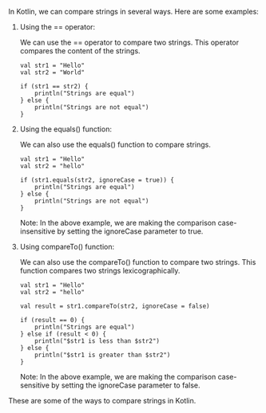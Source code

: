 In Kotlin, we can compare strings in several ways. Here are some examples:

1. Using the == operator: 

   We can use the == operator to compare two strings. This operator compares the content of the strings.

   ```
   val str1 = "Hello"
   val str2 = "World"

   if (str1 == str2) {
       println("Strings are equal")
   } else {
       println("Strings are not equal")
   }
   ```

2. Using the equals() function:

   We can also use the equals() function to compare strings.

   ```
   val str1 = "Hello"
   val str2 = "hello"

   if (str1.equals(str2, ignoreCase = true)) {
       println("Strings are equal")
   } else {
       println("Strings are not equal")
   }
   ```

   Note: In the above example, we are making the comparison case-insensitive by setting the ignoreCase parameter to true.

3. Using compareTo() function: 

   We can also use the compareTo() function to compare two strings. This function compares two strings lexicographically.

   ```
   val str1 = "Hello"
   val str2 = "hello"

   val result = str1.compareTo(str2, ignoreCase = false)

   if (result == 0) {
       println("Strings are equal")
   } else if (result < 0) {
       println("$str1 is less than $str2")
   } else {
       println("$str1 is greater than $str2")
   }
   ```

   Note: In the above example, we are making the comparison case-sensitive by setting the ignoreCase parameter to false. 

These are some of the ways to compare strings in Kotlin.